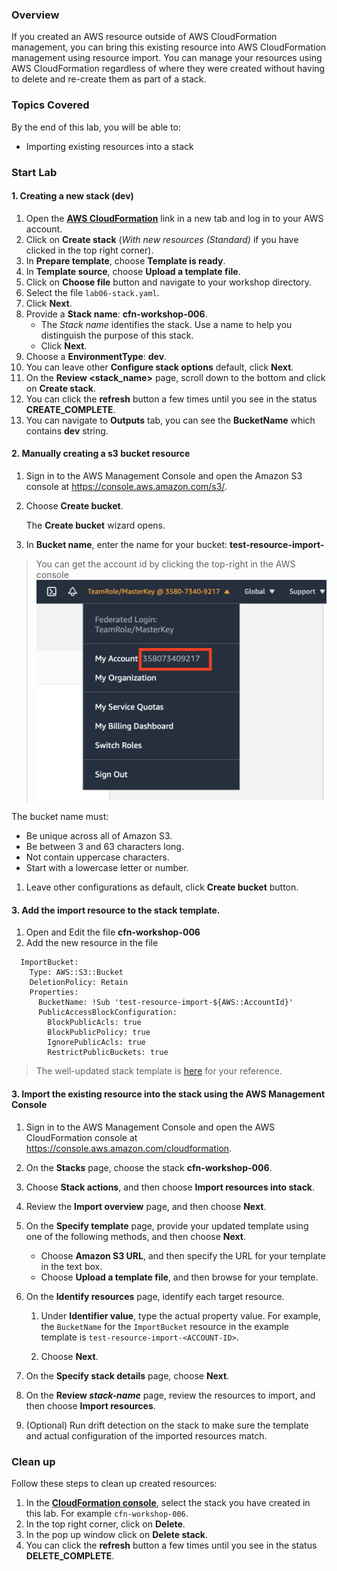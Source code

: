 ### Overview

If you created an AWS resource outside of AWS CloudFormation management, you can bring this existing resource into AWS CloudFormation management using resource import. You can manage your resources using AWS CloudFormation regardless of where they were created without having to delete and re-create them as part of a stack.

### Topics Covered

By the end of this lab, you will be able to:

+ Importing existing resources into a stack

### Start Lab

#### 1. Creating a new stack (dev)

1. Open the **[AWS CloudFormation](https://console.aws.amazon.com/cloudformation)** link in a new tab and log in to your AWS account.
1. Click on **Create stack** (_With new resources (Standard)_ if you have clicked in the top right corner).
1. In **Prepare template**, choose **Template is ready**.
1. In **Template source**, choose **Upload a template file**.
1. Click on **Choose file** button and navigate to your workshop directory.
1. Select the file `lab06-stack.yaml`.
1. Click **Next**.
1. Provide a **Stack name**: **cfn-workshop-006**.
    + The _Stack name_ identifies the stack. Use a name to help you distinguish the purpose of this stack.
    + Click **Next**.
1. Choose a **EnvironmentType**: **dev**.
1. You can leave other **Configure stack options** default, click **Next**.
1. On the **Review <stack_name>** page, scroll down to the bottom and click on **Create stack**.
1. You can click the **refresh** button a few times until you see in the status **CREATE_COMPLETE**.
1. You can navigate to **Outputs** tab, you can see the **BucketName** which contains **dev** string.

#### 2. Manually creating a s3 bucket resource


1. Sign in to the AWS Management Console and open the Amazon S3 console at [https://console\.aws\.amazon\.com/s3/](https://console.aws.amazon.com/s3/)\.

1. Choose **Create bucket**\.

   The **Create bucket** wizard opens\.

1. In **Bucket name**, enter the name for your bucket\: **test-resource-import-<ACCOUNT-ID>**

> You can get the account id by clicking the top-right in the AWS console
> ![get-account-id](./images/account.png)

   The bucket name must:
   + Be unique across all of Amazon S3\.
   + Be between 3 and 63 characters long\.
   + Not contain uppercase characters\.
   + Start with a lowercase letter or number\.

1. Leave other configurations as default, click **Create bucket** button.

#### 3. Add the import resource to the stack template.

1. Open and Edit the file **cfn-workshop-006**
1. Add the new resource in the file
```
  ImportBucket:
    Type: AWS::S3::Bucket
    DeletionPolicy: Retain
    Properties:
      BucketName: !Sub 'test-resource-import-${AWS::AccountId}'
      PublicAccessBlockConfiguration:
        BlockPublicAcls: true
        BlockPublicPolicy: true
        IgnorePublicAcls: true
        RestrictPublicBuckets: true
```
> The well-updated stack template is [here](./lab06-stack-import-resource.yaml) for your reference.

#### 3. Import the existing resource into the stack using the AWS Management Console

1. Sign in to the AWS Management Console and open the AWS CloudFormation console at [https://console\.aws\.amazon\.com/cloudformation](https://console.aws.amazon.com/cloudformation/)\.

1. On the **Stacks** page, choose the stack **cfn-workshop-006**.

1. Choose **Stack actions**, and then choose **Import resources into stack**\.

1. Review the **Import overview** page, and then choose **Next**\.

1. On the **Specify template** page, provide your updated template using one of the following methods, and then choose **Next**\.
   + Choose **Amazon S3 URL**, and then specify the URL for your template in the text box\.
   + Choose **Upload a template file**, and then browse for your template\.

1. On the **Identify resources** page, identify each target resource\.

   1. Under **Identifier value**, type the actual property value\. For example, the `BucketName` for the `ImportBucket` resource in the example template is `test-resource-import-<ACCOUNT-ID>`\.

   1. Choose **Next**\.

1. On the **Specify stack details** page, choose **Next**\.

1. On the **Review *stack\-name*** page, review the resources to import, and then choose **Import resources**\.

1. \(Optional\) Run drift detection on the stack to make sure the template and actual configuration of the imported resources match\.

### Clean up

Follow these steps to clean up created resources:

1. In the **[CloudFormation console](https://console.aws.amazon.com/cloudformation)**, select the stack you have created in this lab. For example `cfn-workshop-006`.
1. In the top right corner, click on **Delete**.
1. In the pop up window click on **Delete stack**.
1. You can click the **refresh** button a few times until you see in the status **DELETE_COMPLETE**.
